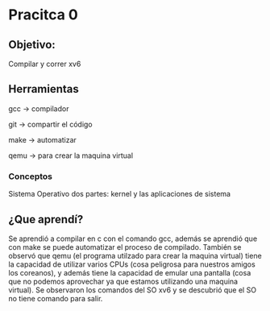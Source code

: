 # Pracitca 0
## Objetivo:
Compilar y correr xv6

## Herramientas
gcc -> compilador

git -> compartir el código

make -> automatizar

qemu -> para crear la maquina virtual


### Conceptos
Sistema Operativo dos partes: kernel y las aplicaciones de sistema

## ¿Que aprendí?
Se aprendió a compilar en c con el comando gcc, además se aprendió que con make se puede automatizar el proceso de compilado. También se observó que qemu (el programa utilzado para crear la maquina virtual) tiene la capacidad de utilizar varios CPUs (cosa peligrosa para nuestros amigos los coreanos), y además tiene la capacidad de emular una pantalla (cosa que no podemos aprovechar ya que estamos utilizando una maquina virtual). Se observaron los comandos del SO xv6 y se descubrió que el SO no tiene comando para salir.
